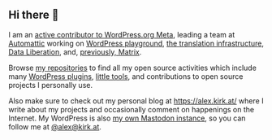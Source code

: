 ## Hi there 👋

I am an [active contributor to WordPress.org Meta](https://profiles.wordpress.org/akirk), leading a team at [Automattic](https://automattic.com/) working on [WordPress playground](https://playground.wordpress.net/), [the translation infrastructure](https://translate.wordpress.org), [Data Liberation](https://make.wordpress.org/core/2024/02/19/data-liberation-next-steps/), and, [previously, Matrix](https://make.wordpress.org/project/2023/12/12/update-on-matrix-migration-pausing-the-transition/).

Browse [my repositories](https://github.com/akirk?tab=repositories&language=&sort=stargazers) to find all my open source activities which include many [WordPress plugins](https://alex.kirk.at/wordpress-plugins/), [little tools](https://alex.kirk.at/little-tools/), and contributions to open source projects I personally use.

Also make sure to check out my personal blog at https://alex.kirk.at/ where I write about my projects and occasionally comment on happenings on the Internet. My WordPress is also [my own Mastodon instance](https://alex.kirk.at/2024/06/13/your-wordpress-as-your-personal-mastodon-instance/), so you can follow me at [@alex@kirk.at](https://alex.kirk.at/@alex).
